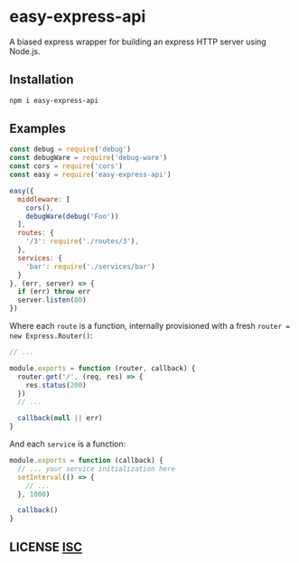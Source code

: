 # easy-express-api
A biased express wrapper for building an express HTTP server using Node.js.


## Installation
``` bash
npm i easy-express-api
```


## Examples
``` javascript
const debug = require('debug')
const debugWare = require('debug-ware')
const cors = require('cors')
const easy = require('easy-express-api')

easy({
  middleware: [
    cors(),
    debugWare(debug('Foo'))
  ],
  routes: {
    '/3': require('./routes/3'),
  },
  services: {
    'bar': require('./services/bar')
  }
}, (err, server) => {
  if (err) throw err
  server.listen(80)
})
```

Where each `route` is a function, internally provisioned with a fresh `router = new Express.Router()`:
``` js
// ...

module.exports = function (router, callback) {
  router.get('/', (req, res) => {
    res.status(200)
  })
  // ...

  callback(null || err)
}
```

And each `service` is a function:

``` js
module.exports = function (callback) {
  // ... your service initialization here
  setInterval(() => {
    // ...
  }, 1000)

  callback()
}
```


## LICENSE [ISC](LICENSE)
